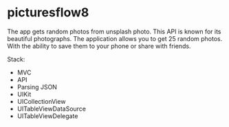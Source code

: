 # picturesflow8

The app gets random photos from unsplash photo. This API is known for its beautiful photographs. The application allows you to get 25 random photos. With the ability to save them to your phone or share with friends.

Stack:

- MVC
- API
- Parsing JSON
- UIKit
- UICollectionView
- UITableViewDataSource
- UITableViewDelegate

